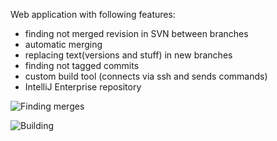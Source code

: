 Web application with following features:
- finding not merged revision in SVN between branches
- automatic merging
- replacing text(versions and stuff) in new branches
- finding not tagged commits
- custom build tool (connects via ssh and sends commands)
- IntelliJ Enterprise repository

![Finding merges](https://raw.github.com/krasa/SVNMergeInfo/master/screenshot.png)


![Building](https://raw.github.com/krasa/SVNMergeInfo/master/screenshotBuild.png)
